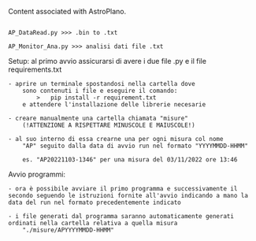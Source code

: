 Content associated with AstroPlano.

~~~~~~~~~~~~~~~~~~~~~~~~~~~~~~~~~~~~~~~~~~~~~~~~~~~~~~

AP_DataRead.py >>> .bin to .txt 

AP_Monitor_Ana.py >>> analisi dati file .txt

~~~~~~~~~~~~~~~~~~~~~~~~~~~~~~~~~~~~~~~~~~~~~~~~~~~~~~

Setup:
    al primo avvio assicurarsi di avere i due file .py 
    e il file requirements.txt 

    - aprire un terminale spostandosi nella cartella dove
        sono contenuti i file e eseguire il comando:
            >   pip install -r requirement.txt
        e attendere l'installazione delle librerie necesarie

    - creare manualmente una cartella chiamata "misure"
        (!ATTENZIONE A RISPETTARE MINUSCOLE E MAIUSCOLE!)

    - al suo interno di essa crearne una per ogni misura col nome
        "AP" seguito dalla data di avvio run nel formato "YYYYMMDD-HHMM"

        es. "AP20221103-1346" per una misura del 03/11/2022 ore 13:46

Avvio programmi:

    - ora è possibile avviare il primo programma e successivamente il secondo seguendo le istruzioni fornite all'avvio indicando a mano la data del run nel formato precedentemente indicato

    - i file generati dal programma saranno automaticamente generati ordinati nella cartella relativa a quella misura 
        "./misure/APYYYYMMDD-HHMM"
